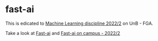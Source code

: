 # fast-ai
This is edicated to [Machine Learning discipline 2022/2](https://gitlab.com/ensino_unb/am/2022_2/docs) on UnB - FGA.

Take a look at [Fast-ai](https://github.com/fastai/course22) and [Fast-ai on campus - 2022/2](https://github.com/fabraz/fastaiOnCampus)
